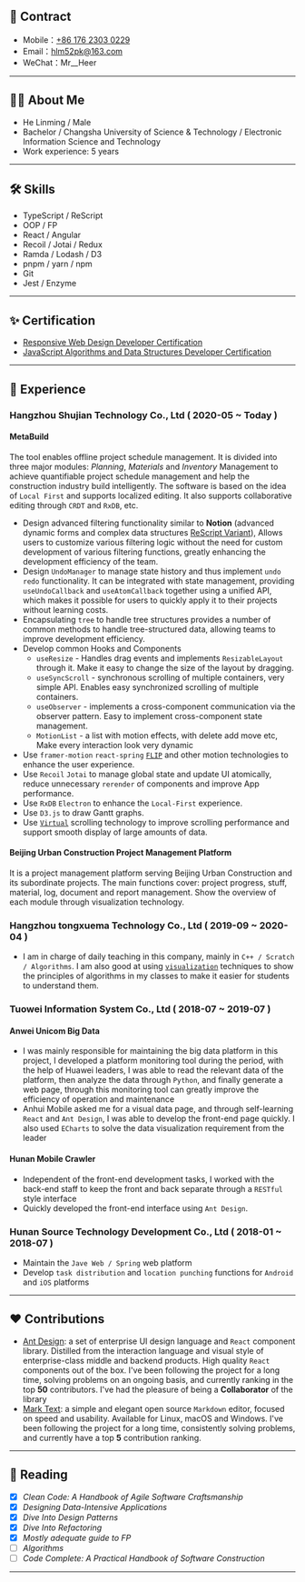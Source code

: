 ## 📧 Contract

- Mobile：[+86 176 2303 0229](<tel:(+86)17623030229>)
- Email：[hlm52pk@163.com](mailto:hlm52pk@163.com)
- WeChat：Mr\_\_Heer

---

## 🧑‍💻 About Me

- He Linming / Male
- Bachelor / Changsha University of Science & Technology / Electronic Information Science and Technology
- Work experience: 5 years

---

## 🛠 Skills

- TypeScript / ReScript
- OOP / FP
- React / Angular
- Recoil / Jotai / Redux
- Ramda / Lodash / D3
- pnpm / yarn / npm
- Git
- Jest / Enzyme

---

## ✨ Certification

- [Responsive Web Design Developer Certification](https://www.freecodecamp.org/certification/mrheer/responsive-web-design)
- [JavaScript Algorithms and Data Structures Developer Certification](https://www.freecodecamp.org/certification/mrheer/javascript-algorithms-and-data-structures)

---

## 🌈 Experience

### Hangzhou Shujian Technology Co., Ltd ( 2020-05 ~ Today )

#### MetaBuild

The tool enables offline project schedule management. It is divided into three major modules: _Planning_, _Materials_ and _Inventory_ Management to achieve quantifiable project schedule management and help the construction industry build intelligently. The software is based on the idea of `Local First` and supports localized editing. It also supports collaborative editing through `CRDT` and `RxDB`, etc.

- Design advanced filtering functionality similar to **Notion** (advanced dynamic forms and complex data structures [ReScript Variant](https://rescript-lang.org/docs/manual/latest/variant)), Allows users to customize various filtering logic without the need for custom development of various filtering functions, greatly enhancing the development efficiency of the team.
- Design `UndoManager` to manage state history and thus implement `undo` `redo` functionality. It can be integrated with state management, providing `useUndoCallback` and `useAtomCallback` together using a unified API, which makes it possible for users to quickly apply it to their projects without learning costs.
- Encapsulating `tree` to handle tree structures provides a number of common methods to handle tree-structured data, allowing teams to improve development efficiency.
- Develop common Hooks and Components
  - `useResize` - Handles drag events and implements `ResizableLayout` through it. Make it easy to change the size of the layout by dragging.
  - `useSyncScroll` - synchronous scrolling of multiple containers, very simple API. Enables easy synchronized scrolling of multiple containers.
  - `useObserver` - implements a cross-component communication via the observer pattern. Easy to implement cross-component state management.
  - `MotionList` - a list with motion effects, with delete add move etc, Make every interaction look very dynamic
- Use `framer-motion` `react-spring` [`FLIP`](https://aerotwist.com/blog/flip-your-animations/) and other motion technologies to enhance the user experience.
- Use `Recoil` `Jotai` to manage global state and update UI atomically, reduce unnecessary `rerender` of components and improve App performance.
- Use `RxDB` `Electron` to enhance the `Local-First` experience.
- Use `D3.js` to draw Gantt graphs.
- Use [`Virtual`](https://tanstack.com/virtual/v3) scrolling technology to improve scrolling performance and support smooth display of large amounts of data.

#### Beijing Urban Construction Project Management Platform

It is a project management platform serving Beijing Urban Construction and its subordinate projects. The main functions cover: project progress, stuff, material, log, document and report management. Show the overview of each module through visualization technology.

### Hangzhou tongxuema Technology Co., Ltd ( 2019-09 ~ 2020-04 )

- I am in charge of daily teaching in this company, mainly in `C++ / Scratch / Algorithms`. I am also good at using [`visualization`](https://visualgo.net/en) techniques to show the principles of algorithms in my classes to make it easier for students to understand them.

### Tuowei Information System Co., Ltd ( 2018-07 ~ 2019-07 )

#### Anwei Unicom Big Data

- I was mainly responsible for maintaining the big data platform in this project, I developed a platform monitoring tool during the period, with the help of Huawei leaders, I was able to read the relevant data of the platform, then analyze the data through `Python`, and finally generate a web page, through this monitoring tool can greatly improve the efficiency of operation and maintenance
- Anhui Mobile asked me for a visual data page, and through self-learning `React` and `Ant Design`, I was able to develop the front-end page quickly. I also used `ECharts` to solve the data visualization requirement from the leader

#### Hunan Mobile Crawler

- Independent of the front-end development tasks, I worked with the back-end staff to keep the front and back separate through a `RESTful` style interface
- Quickly developed the front-end interface using `Ant Design`.

### Hunan Source Technology Development Co., Ltd ( 2018-01 ~ 2018-07 )

- Maintain the `Jave Web / Spring` web platform
- Develop `task distribution` and `location punching` functions for `Android` and `iOS` platforms

---

## ❤️ Contributions

- [Ant Design](https://github.com/ant-design/ant-design): a set of enterprise UI design language and `React` component library. Distilled from the interaction language and visual style of enterprise-class middle and backend products. High quality `React` components out of the box. I've been following the project for a long time, solving problems on an ongoing basis, and currently ranking in the top **50** contributors. I've had the pleasure of being a **Collaborator** of the library
- [Mark Text](https://github.com/marktext/marktext): a simple and elegant open source `Markdown` editor, focused on speed and usability. Available for Linux, macOS and Windows. I've been following the project for a long time, consistently solving problems, and currently have a top **5** contribution ranking.

---

## 📖 Reading

- [x] _Clean Code: A Handbook of Agile Software Craftsmanship_
- [x] _Designing Data-Intensive Applications_
- [x] _Dive Into Design Patterns_
- [x] _Dive Into Refactoring_
- [x] _Mostly adequate guide to FP_
- [ ] _Algorithms_
- [ ] _Code Complete: A Practical Handbook of Software Construction_

---
